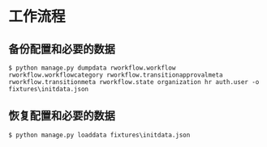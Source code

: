 # 工作流程


## 备份配置和必要的数据

    $ python manage.py dumpdata rworkflow.workflow rworkflow.workflowcategory rworkflow.transitionapprovalmeta rworkflow.transitionmeta rworkflow.state organization hr auth.user -o fixtures\initdata.json

## 恢复配置和必要的数据

    $ python manage.py loaddata fixtures\initdata.json
